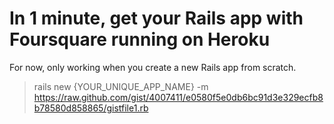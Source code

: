 In 1 minute, get your Rails app with Foursquare running on Heroku
==========

For now, only working when you create a new Rails app from scratch.

> rails new {YOUR_UNIQUE_APP_NAME} -m https://raw.github.com/gist/4007411/e0580f5e0db6bc91d3e329ecfb8b78580d858865/gistfile1.rb